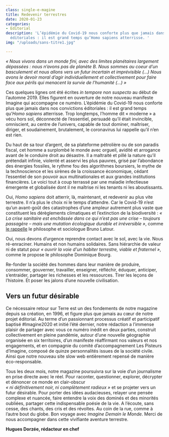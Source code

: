 ```yaml
---
class: single-e-magine
title: Redevenir terrestres
date: 2020-01-23
categories:
- Editorial
description: 'L’épidémie du Covid-19 nous conforte plus que jamais dans nos convictions
  éditoriales : il est grand temps qu’Homo sapiens atterrisse. '
img: "/uploads/sans-titre1.jpg"

---
```

<div class="chapeau">

</div>

_« Nous vivons dans un monde fini, avec des limites planétaires largement dépassées : nous n’avons pas de planète B. Nous sommes au coeur d’un basculement et nous allons vers un futur incertain et imprévisible (…) Nous avons le devoir moral d’agir individuellement et collectivement pour faire face aux périls qui menacent la survie de l’humanité (…) »_

Ces quelques lignes ont été écrites _in tempore non suspecto_ au début de l’automne 2019. Elles figurent en ouverture de notre nouveau manifeste Imagine qui accompagne ce numéro. L’épidémie du Covid-19 nous conforte plus que jamais dans nos convictions éditoriales : il est grand temps qu’_Homo sapiens_ atterrisse. Trop longtemps, l’homme dit « moderne » a vécu hors sol, déconnecté de l’essentiel, persuadé qu’il était invincible, omniscient, au centre de l’univers, capable de tout dominer, maîtriser, diriger, et soudainement, brutalement, le coronavirus lui rappelle qu’il n’en est rien.

Du haut de sa tour d’argent, de sa plateforme pétrolière ou de son paradis fiscal, cet homme a surplombé le monde avec orgueil, avidité et arrogance avant de le conduire droit au désastre. Il a maltraité et pillé la nature qu’il prétendait infinie, violenté et asservi les plus pauvres, grisé par l’abondance des énergies fossiles, le rythme fou des algorithmes boursiers, le mythe de la technoscience et les sirènes de la croissance économique, cédant l’essentiel de son pouvoir aux multinationales et aux grandes institutions financières. Le voici tout à coup terrassé par une maladie infectieuse émergente et globalisée dont il ne maîtrise ni les tenants ni les aboutissants.

Oui, _Homo sapiens_ doit atterrir, là, maintenant, et redevenir au plus vite terrestre. Il n’a plus le choix ni le temps d’attendre. Car le Covid-19 n’est qu’un avant-goût des catastrophes d’une ampleur autrement plus vaste que constituent les dérèglements climatiques et l’extinction de la biodiversité : _« La crise sanitaire est enchâssée dans ce qui n’est pas une crise – toujours passagère – mais une mutation écologique durable et irréversible »_, comme [le rappelle](https://aoc.media/opinion/2020/03/29/imaginer-les-gestes-barrieres-contre-le-retour-a-la-production-davant-crise/) le philosophe et sociologue Bruno Latour.

Oui, nous devons d’urgence reprendre contact avec le sol, avec la vie. Nous ré-enraciner. Humains et non humains solidaires. Sans hiérarchie de valeur ni de statut pour _« ouvrir la voie d'un habiter terrestre, viable et fraternel »_, comme le propose le philosophe Dominique Bourg.

Re-fonder la société des hommes dans leur manière de produire, consommer, gouverner, travailler, enseigner, réfléchir, éduquer, anticiper, s’entraider, partager les richesses et les ressources. Tirer les leçons de l’histoire. Et poser les jalons d’une nouvelle civilisation.

## Vers un futur désirable

Ce nécessaire retour sur Terre est un des fondements de notre magazine depuis sa création, en 1996, et figure plus que jamais au cœur de notre projet éditorial. Au terme d’un passionnant processus créatif et participatif baptisé #Imagine2020 et initié l’été dernier, notre rédaction a l’immense plaisir de partager avec vous ce numéro inédit en deux parties, construit collectivement en pleine pandémie, autour d’une nouvelle géographie organisée en six territoires, d’un manifeste réaffirmant nos valeurs et nos engagements, et en compagnie du comité d’accompagnement Les Pisteurs d’Imagine, composé de quinze personnalités issues de la société civile. Ainsi que notre nouveau site slow web entièrement repensé de manière éco-responsable.

Tous les deux mois, notre magazine poursuivra sur la voie d’un journalisme en prise directe avec le réel. Pour raconter, questionner, explorer, décrypter et dénoncer ce monde en clair-obscur  
_« ni définitivement noir, ni complètement radieux »_ et se projeter vers un futur désirable. Pour porter des idées audacieuses, relayer une pensée complexe et nuancée, faire entendre la voix des dominés et des minorités oubliées, partager cette indispensable poésie de la vie. A l’écoute, sans cesse, des chants, des cris et des révoltes. Au coin de la rue, comme à l’autre bout du globe. Bon voyage avec _Imagine Demain le Monde_. Merci de nous accompagner dans cette vivifiante aventure terrestre.

**Hugues Dorzée, rédacteur en chef**